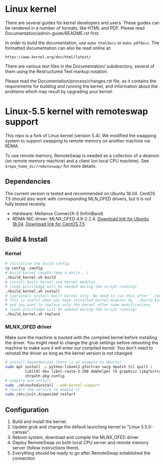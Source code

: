 Linux kernel
============

There are several guides for kernel developers and users. These guides can
be rendered in a number of formats, like HTML and PDF. Please read
Documentation/admin-guide/README.rst first.

In order to build the documentation, use ``make htmldocs`` or
``make pdfdocs``.  The formatted documentation can also be read online at:

    https://www.kernel.org/doc/html/latest/

There are various text files in the Documentation/ subdirectory,
several of them using the Restructured Text markup notation.

Please read the Documentation/process/changes.rst file, as it contains the
requirements for building and running the kernel, and information about
the problems which may result by upgrading your kernel.

# Linux-5.5 kernel with remoteswap support

This repo is a fork of Linux kernel (version 5.4). We modified the swapping system to support swapping to remote memory on another machine via RDMA.

To use remote memory, RemoteSwap is needed as a collection of a deamon (on remote memory machine) and a client (on local CPU machine). See ``$repo_home_dir/remoteswap/`` for more details.

## Dependencies

The current version is tested and recommended on Ubuntu 18.04.
CentOS 7.5 should also work with corrosponding MLN_OFED drivers, but it is not fully tested recently.

* Hardware: Mellanox ConnectX-3 (InfiniBand)
* RDMA NIC driver: MLNX_OFED 4.9-2.2.4. [Download link for Ubuntu 18.04](https://www.mellanox.com/page/mlnx_ofed_eula?mtag=linux_sw_drivers&mrequest=downloads&mtype=ofed&mver=MLNX_OFED-4.9-2.2.4.0&mname=MLNX_OFED_LINUX-4.9-2.2.4.0-ubuntu18.04-x86_64.iso). [Download link for CentOS 7.5](https://www.mellanox.com/page/mlnx_ofed_eula?mtag=linux_sw_drivers&mrequest=downloads&mtype=ofed&mver=MLNX_OFED-4.9-2.2.4.0&mname=MLNX_OFED_LINUX-4.9-2.2.4.0-rhel7.5-x86_64.iso)

## Build & Install

### Kernel
```bash
# initialize the build config
cp config .config
# build kernel (might take a while...)
./build_kernel.sh build
# install built kernel and kernel modules
# (sudo priviledge will be needed during the script running)
./build_kernel.sh install
# (optional) install built kernel only. No need to run this after `./build_kernel.sh install'.
# This is useful when you have installed kernel modules by `./build_kernel.sh install`,
# and you want to replace only the kernel after some modifications.
# (sudo priviledge will be needed during the script running)
./build_kernel.sh replace
```

### MLNX_OFED driver

Make sure the machine is booted with the compiled kernel before installing the driver.
You might need to change the grub settings before rebooting the machine to make sure it will enter our compiled kernel.
You don't need to reinstall the driver as long as the kernel version is not changed.

```bash
# install dependencies (here is an example on Ubuntu)
sudo apt install -y python-libxml2 gfortran swig dpatch tcl quilt \
         libltdl-dev libnl-route-3-200 debhelper tk graphviz libgfortran3 \
         chrpath pkg-config
# compile and install
sudo ./mlnxofedinstall --add-kernel-support
# restart the service to enable it
sudo /etc/init.d/openibd restart
```

## Configuration

1. Build and install the kernel.
2. Update grub and change the default launching kernel to "Linux 5.5.0-canvas".
3. Reboot system, download and compile the MLNX_OFED driver
4. Deploy RemoteSwap on both local CPU server and remote memory server (follow instructions there).
5. Everything should be ready to go after RemoteSwap established the connection